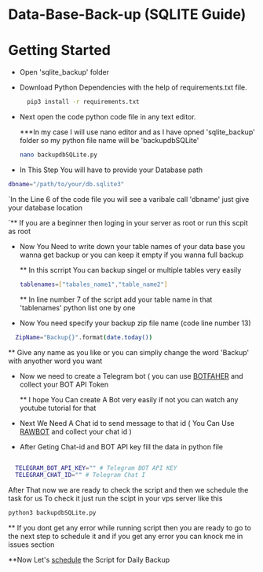 # Data-Base-Back-up (SQLITE Guide)

<h1>Getting Started</h1>

- Open 'sqlite_backup' folder
- Download Python Dependencies with the help of requirements.txt file.

  ```bash
    pip3 install -r requirements.txt
  ```
- Next open the code python code file in any text editor.

  ***In my case I will use nano editor and as I have opned 'sqlite_backup' folder so my python file name will be 'backupdbSQLite'

   ```bash
   nano backupdbSQLite.py
   ```
- In This Step You will have to provide your Database path

```bash
dbname="/path/to/your/db.sqlite3"
```
`In the Line 6 of the code file you will see a varibale call 'dbname' just give your database location

`** If you are a beginner then loging in your server as root or run this scpit as root 

- Now You Need to write down your table names of your data base you wanna  get backup or you can keep it empty if you wanna full backup

  ** In this scrript You can backup singel or multiple tables very easily

   ```bash
   tablenames=["tabales_name1","table_name2"]
   ```

   ** In line number 7 of the script add your table name in that 'tablenames' python list one by one
- Now You need specify your backup zip file name (code line number 13)

```bash
  ZipName="Backup{}".format(date.today())
```
** Give any name as you like or you can simpliy change the word 'Backup' with anyother word you want

  - Now we need to create a Telegram bot ( you can use [BOTFAHER](https://t.me/BotFather) and collect your BOT API Token

      ** I hope You Can create A Bot very easily if not you can watch any youtube tutorial for that

- Next We Need A Chat id to send message to that id ( You Can Use [RAWBOT](https://t.me/raw_data_bot) and collect your chat id )
- After Geting Chat-id and BOT API key fill the data in python file

```bash

  TELEGRAM_BOT_API_KEY="" # Telegram BOT API KEY
  TELEGRAM_CHAT_ID="" # Telegram Chat I

```

After That now we are ready to check the script and then we schedule the task for us
To check it just run the scipt in your vps server like this

```bash
python3 backupdbSQLite.py
```
 ** If you dont get any error while running script then you are ready to go to the next step to schedule it and if you get any error you can knock me in issues section
   
**Now Let's [schedule](../schedule.md) the Script for Daily Backup
